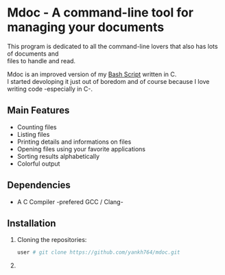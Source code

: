 # Mdoc - A command-line tool for managing your documents
This program is dedicated to all the command-line lovers that also has lots of documents and  
files to handle and read.  
  
Mdoc is an improved version of my [Bash Script](https://github.com/yankh764/rdoc) written in C.  
I started devoloping it just out of boredom and of course because I love writing code -especially in C-.

## Main Features
* Counting files
* Listing files
* Printing details and informations on files
* Opening files using your favorite applications
* Sorting results alphabetically
* Colorful output

## Dependencies
* A C Compiler -prefered GCC / Clang-

## Installation
1. Cloning the repositories:

    ```Bash
    user # git clone https://github.com/yankh764/mdoc.git
    ```

2. 

